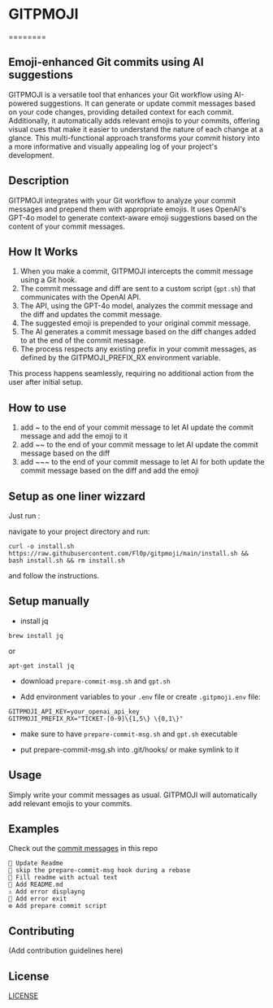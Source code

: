 # GITPMOJI
========

Emoji-enhanced Git commits using AI suggestions
----------------------------------------------

GITPMOJI is a versatile tool that enhances your Git workflow using AI-powered suggestions. It can generate or update commit messages based on your code changes, providing detailed context for each commit. Additionally, it automatically adds relevant emojis to your commits, offering visual cues that make it easier to understand the nature of each change at a glance. This multi-functional approach transforms your commit history into a more informative and visually appealing log of your project's development.

## Description

GITPMOJI integrates with your Git workflow to analyze your commit messages and prepend them with appropriate emojis. It uses OpenAI's GPT-4o model to generate context-aware emoji suggestions based on the content of your commit messages.

## How It Works

1. When you make a commit, GITPMOJI intercepts the commit message using a Git hook.
2. The commit message and diff are sent to a custom script (`gpt.sh`) that communicates with the OpenAI API.
3. The API, using the GPT-4o model, analyzes the commit message and the diff and updates the commit message.
4. The suggested emoji is prepended to your original commit message.
5. The AI generates a commit message based on the diff changes added to at the end of the commit message.
6. The process respects any existing prefix in your commit messages, as defined by the GITPMOJI_PREFIX_RX environment variable.

This process happens seamlessly, requiring no additional action from the user after initial setup.

## How to use

1. add ~ to the end of your commit message to let AI update the commit message and add the emoji to it
2. add ~~ to the end of your commit message to let AI update the commit message based on the diff 
3. add ~~~ to the end of your commit message to let AI for both update the commit message based on the diff and add the emoji

## Setup as one liner wizzard

Just run :

navigate to your project directory and run:
```
curl -o install.sh https://raw.githubusercontent.com/Fl0p/gitpmoji/main/install.sh && bash install.sh && rm install.sh
```
and follow the instructions.

## Setup manually

- install jq
```
brew install jq
```
or
```
apt-get install jq
```

- download `prepare-commit-msg.sh` and `gpt.sh`

- Add environment variables to your `.env` file or create `.gitpmoji.env` file:

```
GITPMOJI_API_KEY=your_openai_api_key
GITPMOJI_PREFIX_RX="TICKET-[0-9]\{1,5\} \{0,1\}"
```

- make sure to have `prepare-commit-msg.sh` and `gpt.sh` executable

- put prepare-commit-msg.sh into .git/hooks/ or make symlink to it

## Usage

Simply write your commit messages as usual. GITPMOJI will automatically add relevant emojis to your commits.

## Examples

Check out the [commit messages](https://github.com/Fl0p/gitpmoji/commits/main/) in this repo
```
📝 Update Readme
🔄 skip the prepare-commit-msg hook during a rebase
📄 Fill readme with actual text
🚀 Add README.md
⚠️ Add error displayng
🚪 Add error exit
⚙️ Add prepare commit script
```

## Contributing

(Add contribution guidelines here)

## License

[LICENSE](LICENSE)

